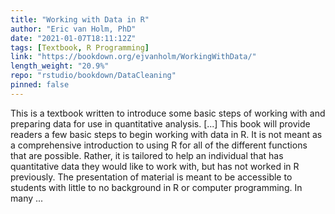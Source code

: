 ```yaml
---
title: "Working with Data in R"
author: "Eric van Holm, PhD"
date: "2021-01-07T18:11:12Z"
tags: [Textbook, R Programming]
link: "https://bookdown.org/ejvanholm/WorkingWithData/"
length_weight: "20.9%"
repo: "rstudio/bookdown/DataCleaning"
pinned: false
---
```


This is a textbook written to introduce some basic steps of working with and preparing data for use in quantitative analysis. [...] This book will provide readers a few basic steps to begin working with data in R. It is not meant as a comprehensive introduction to using R for all of the different functions that are possible. Rather, it is tailored to help an individual that has quantitative data they would like to work with, but has not worked in R previously. The presentation of material is meant to be accessible to students with little to no background in R or computer programming. In many ...
